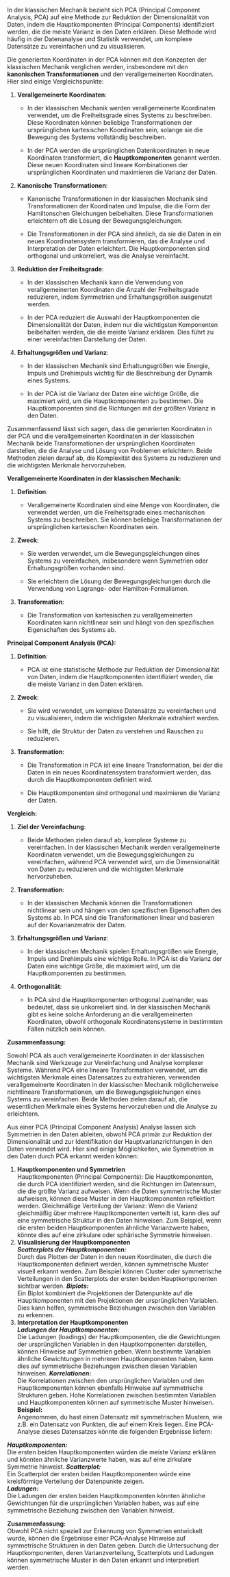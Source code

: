 In der klassischen Mechanik bezieht sich PCA (Principal Component
Analysis, PCA) auf eine Methode zur Reduktion der Dimensionalität von
Daten, indem die Hauptkomponenten (Principal Components) identifiziert
werden, die die meiste Varianz in den Daten erklären. Diese Methode wird
häufig in der Datenanalyse und Statistik verwendet, um komplexe
Datensätze zu vereinfachen und zu visualisieren.

Die generierten Koordinaten in der PCA können mit den Konzepten der
klassischen Mechanik verglichen werden, insbesondere mit den
**kanonischen Transformationen** und den verallgemeinerten Koordinaten.
Hier sind einige Vergleichspunkte:

1.  **Verallgemeinerte Koordinaten**:

    -   In der klassischen Mechanik werden verallgemeinerte Koordinaten
        verwendet, um die Freiheitsgrade eines Systems zu beschreiben.
        Diese Koordinaten können beliebige Transformationen der
        ursprünglichen kartesischen Koordinaten sein, solange sie die
        Bewegung des Systems vollständig beschreiben.

    -   In der PCA werden die ursprünglichen Datenkoordinaten in neue
        Koordinaten transformiert, die **Hauptkomponenten** genannt
        werden. Diese neuen Koordinaten sind lineare Kombinationen der
        ursprünglichen Koordinaten und maximieren die Varianz der Daten.

2.  **Kanonische Transformationen**:

    -   Kanonische Transformationen in der klassischen Mechanik sind
        Transformationen der Koordinaten und Impulse, die die Form der
        Hamiltonschen Gleichungen beibehalten. Diese Transformationen
        erleichtern oft die Lösung der Bewegungsgleichungen.

    -   Die Transformationen in der PCA sind ähnlich, da sie die Daten
        in ein neues Koordinatensystem transformieren, das die Analyse
        und Interpretation der Daten erleichtert. Die Hauptkomponenten
        sind orthogonal und unkorreliert, was die Analyse vereinfacht.

3.  **Reduktion der Freiheitsgrade**:

    -   In der klassischen Mechanik kann die Verwendung von
        verallgemeinerten Koordinaten die Anzahl der Freiheitsgrade
        reduzieren, indem Symmetrien und Erhaltungsgrößen ausgenutzt
        werden.

    -   In der PCA reduziert die Auswahl der Hauptkomponenten die
        Dimensionalität der Daten, indem nur die wichtigsten Komponenten
        beibehalten werden, die die meiste Varianz erklären. Dies führt
        zu einer vereinfachten Darstellung der Daten.

4.  **Erhaltungsgrößen und Varianz**:

    -   In der klassischen Mechanik sind Erhaltungsgrößen wie Energie,
        Impuls und Drehimpuls wichtig für die Beschreibung der Dynamik
        eines Systems.

    -   In der PCA ist die Varianz der Daten eine wichtige Größe, die
        maximiert wird, um die Hauptkomponenten zu bestimmen. Die
        Hauptkomponenten sind die Richtungen mit der größten Varianz in
        den Daten.

Zusammenfassend lässt sich sagen, dass die generierten Koordinaten in
der PCA und die verallgemeinerten Koordinaten in der klassischen
Mechanik beide Transformationen der ursprünglichen Koordinaten
darstellen, die die Analyse und Lösung von Problemen erleichtern. Beide
Methoden zielen darauf ab, die Komplexität des Systems zu reduzieren und
die wichtigsten Merkmale hervorzuheben.

**Verallgemeinerte Koordinaten in der klassischen Mechanik:**

1.  **Definition**:

    -   Verallgemeinerte Koordinaten sind eine Menge von Koordinaten,
        die verwendet werden, um die Freiheitsgrade eines mechanischen
        Systems zu beschreiben. Sie können beliebige Transformationen
        der ursprünglichen kartesischen Koordinaten sein.

2.  **Zweck**:

    -   Sie werden verwendet, um die Bewegungsgleichungen eines Systems
        zu vereinfachen, insbesondere wenn Symmetrien oder
        Erhaltungsgrößen vorhanden sind.

    -   Sie erleichtern die Lösung der Bewegungsgleichungen durch die
        Verwendung von Lagrange- oder Hamilton-Formalismen.

3.  **Transformation**:

    -   Die Transformation von kartesischen zu verallgemeinerten
        Koordinaten kann nichtlinear sein und hängt von den spezifischen
        Eigenschaften des Systems ab.

**Principal Component Analysis (PCA):**

1.  **Definition**:

    -   PCA ist eine statistische Methode zur Reduktion der
        Dimensionalität von Daten, indem die Hauptkomponenten
        identifiziert werden, die die meiste Varianz in den Daten
        erklären.

2.  **Zweck**:

    -   Sie wird verwendet, um komplexe Datensätze zu vereinfachen und
        zu visualisieren, indem die wichtigsten Merkmale extrahiert
        werden.

    -   Sie hilft, die Struktur der Daten zu verstehen und Rauschen zu
        reduzieren.

3.  **Transformation**:

    -   Die Transformation in PCA ist eine lineare Transformation, bei
        der die Daten in ein neues Koordinatensystem transformiert
        werden, das durch die Hauptkomponenten definiert wird.

    -   Die Hauptkomponenten sind orthogonal und maximieren die Varianz
        der Daten.

**Vergleich:**

1.  **Ziel der Vereinfachung**:

    -   Beide Methoden zielen darauf ab, komplexe Systeme zu
        vereinfachen. In der klassischen Mechanik werden
        verallgemeinerte Koordinaten verwendet, um die
        Bewegungsgleichungen zu vereinfachen, während PCA verwendet
        wird, um die Dimensionalität von Daten zu reduzieren und die
        wichtigsten Merkmale hervorzuheben.

2.  **Transformation**:

    -   In der klassischen Mechanik können die Transformationen
        nichtlinear sein und hängen von den spezifischen Eigenschaften
        des Systems ab. In PCA sind die Transformationen linear und
        basieren auf der Kovarianzmatrix der Daten.

3.  **Erhaltungsgrößen und Varianz**:

    -   In der klassischen Mechanik spielen Erhaltungsgrößen wie
        Energie, Impuls und Drehimpuls eine wichtige Rolle. In PCA ist
        die Varianz der Daten eine wichtige Größe, die maximiert wird,
        um die Hauptkomponenten zu bestimmen.

4.  **Orthogonalität**:

    -   In PCA sind die Hauptkomponenten orthogonal zueinander, was
        bedeutet, dass sie unkorreliert sind. In der klassischen
        Mechanik gibt es keine solche Anforderung an die
        verallgemeinerten Koordinaten, obwohl orthogonale
        Koordinatensysteme in bestimmten Fällen nützlich sein können.

**Zusammenfassung:**

Sowohl PCA als auch verallgemeinerte Koordinaten in der klassischen
Mechanik sind Werkzeuge zur Vereinfachung und Analyse komplexer Systeme.
Während PCA eine lineare Transformation verwendet, um die wichtigsten
Merkmale eines Datensatzes zu extrahieren, verwenden verallgemeinerte
Koordinaten in der klassischen Mechanik möglicherweise nichtlineare
Transformationen, um die Bewegungsgleichungen eines Systems zu
vereinfachen. Beide Methoden zielen darauf ab, die wesentlichen Merkmale
eines Systems hervorzuheben und die Analyse zu erleichtern.

Aus einer PCA (Principal Component Analysis) Analyse lassen sich Symmetrien in 
den Daten ableiten, obwohl PCA primär zur Reduktion der Dimensionalität und zur
Identifikation der Hauptvarianzrichtungen in den Daten verwendet wird. 
Hier sind einige Möglichkeiten, wie Symmetrien in den Daten durch PCA erkannt werden können:

1. **Hauptkomponenten und Symmetrien**  
Hauptkomponenten (Principal Components): Die Hauptkomponenten, die durch PCA 
identifiziert werden, sind die Richtungen im Datenraum, die die größte Varianz 
aufweisen. Wenn die Daten symmetrische Muster aufweisen, können diese Muster in 
den Hauptkomponenten reflektiert werden.
Gleichmäßige Verteilung der Varianz: Wenn die Varianz gleichmäßig über mehrere 
Hauptkomponenten verteilt ist, kann dies auf eine symmetrische Struktur in den 
Daten hinweisen. Zum Beispiel, wenn die ersten beiden Hauptkomponenten ähnliche 
Varianzwerte haben, könnte dies auf eine zirkulare oder sphärische Symmetrie hinweisen.
2. **Visualisierung der Hauptkomponenten**  
***Scatterplots der Hauptkomponenten:***  
Durch das Plotten der Daten in den neuen 
Koordinaten, die durch die Hauptkomponenten definiert werden, können 
symmetrische Muster visuell erkannt werden. Zum Beispiel können Cluster oder 
symmetrische Verteilungen in den Scatterplots der ersten beiden Hauptkomponenten sichtbar werden.
***Biplots:***  
Ein Biplot kombiniert die Projektionen der Datenpunkte auf die Hauptkomponenten 
mit den Projektionen der ursprünglichen Variablen. Dies kann helfen, 
symmetrische Beziehungen zwischen den Variablen zu erkennen.
3. **Interpretation der Hauptkomponenten**  
***Ladungen der Hauptkomponenten:***   
Die Ladungen (loadings) der Hauptkomponenten, die die Gewichtungen der 
ursprünglichen Variablen in den Hauptkomponenten darstellen, können Hinweise 
auf Symmetrien geben. 
Wenn bestimmte Variablen ähnliche Gewichtungen in mehreren Hauptkomponenten 
haben, kann dies auf symmetrische Beziehungen zwischen diesen Variablen hinweisen.
***Korrelationen:***  
Die Korrelationen zwischen den ursprünglichen Variablen und den Hauptkomponenten 
können ebenfalls Hinweise auf symmetrische Strukturen geben. Hohe Korrelationen 
zwischen bestimmten Variablen und Hauptkomponenten können auf symmetrische Muster hinweisen.
**Beispiel:**  
Angenommen, du hast einen Datensatz mit symmetrischen Mustern, wie z.B. ein 
Datensatz von Punkten, die auf einem Kreis liegen. 
Eine PCA-Analyse dieses Datensatzes könnte die folgenden Ergebnisse liefern:

***Hauptkomponenten:***  
Die ersten beiden Hauptkomponenten würden die meiste Varianz erklären und 
könnten ähnliche Varianzwerte haben, was auf eine zirkulare Symmetrie hinweist.
***Scatterplot:***  
Ein Scatterplot der ersten beiden Hauptkomponenten würde eine kreisförmige 
Verteilung der Datenpunkte zeigen.  
***Ladungen:***  
Die Ladungen der ersten beiden Hauptkomponenten könnten ähnliche Gewichtungen 
für die ursprünglichen Variablen haben, was auf eine symmetrische Beziehung 
zwischen den Variablen hinweist.  


**Zusammenfassung:**  
Obwohl PCA nicht speziell zur Erkennung von Symmetrien entwickelt wurde, 
können die Ergebnisse einer PCA-Analyse Hinweise auf symmetrische Strukturen in 
den Daten geben. Durch die Untersuchung der Hauptkomponenten, deren 
Varianzverteilung, Scatterplots und Ladungen können symmetrische Muster 
in den Daten erkannt und interpretiert werden.
